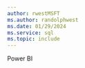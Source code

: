 ```yaml
---
author: rwestMSFT
ms.author: randolphwest
ms.date: 01/29/2024
ms.service: sql
ms.topic: include
---
```

 Power BI 
